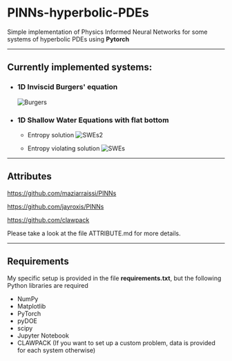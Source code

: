 # PINNs-hyperbolic-PDEs
Simple implementation of Physics Informed Neural Networks for some systems of hyperbolic PDEs using **Pytorch**


-------------------------------------------

## Currently implemented systems:
- ### 1D Inviscid Burgers' equation
  ![Burgers](https://github.com/carlosmunozmoncayo/PINNs-hyperbolic-PDEs/assets/29715468/a8777f6d-e9f6-41b5-818c-4adafba9969c)
- ### 1D Shallow Water Equations with flat bottom
    - Entropy solution
      ![SWEs2](https://github.com/carlosmunozmoncayo/PINNs-hyperbolic-PDEs/assets/29715468/9e807cfc-1c72-4bc1-aa73-c84ffb8e68dd)

    - Entropy violating solution
      ![SWEs](https://github.com/carlosmunozmoncayo/PINNs-hyperbolic-PDEs/assets/29715468/80fb3791-026d-42cf-b5d9-575960bab068)


-------------------------------------------
## Attributes

https://github.com/maziarraissi/PINNs

https://github.com/jayroxis/PINNs

https://github.com/clawpack

Please take a look at the file ATTRIBUTE.md for more details.


-------------------------------------------
## Requirements
My specific setup is provided in the file **requirements.txt**, but the following Python libraries are required
- NumPy 
- Matplotlib
- PyTorch
- pyDOE
- scipy
- Jupyter Notebook
- CLAWPACK (If you want to set up a custom problem, data is provided for each system otherwise)





